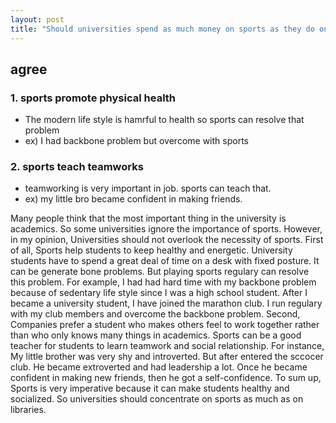 ```yaml
---
layout: post
title: "Should universities spend as much money on sports as they do on libraries?"
---
```


## agree
### 1. sports promote physical health
- The modern life style is hamrful to health so sports can resolve that problem
- ex) I had backbone problem but overcome with sports
### 2. sports teach teamworks
- teamworking is very important in job. sports can teach that.
- ex) my little bro became confident in making friends.

Many people think that the most important thing in the university is academics. So some universities ignore the importance of sports. However, in my opinion, Universities should not overlook the necessity of sports.
First of all, Sports help students to keep healthy and energetic. University students have to spend a great deal of time on a desk with fixed posture. It can be generate bone problems. But playing sports regulary can resolve this problem. For example, I had had hard time with my backbone problem because of sedentary life style since I was a high school student. After I became a university student, I have joined the marathon club. I run regulary with my club members and overcome the backbone problem.
Second, Companies prefer a student who makes others feel to work together rather than who only knows many things in academics. Sports can be a good teacher for students to learn teamwork and social relationship. For instance, My little brother was very shy and introverted. But after entered the sccocer club. He became extroverted and had leadership a lot. Once he became confident in making new friends, then he got a self-confidence.
To sum up, Sports is very imperative because it can make students healthy and socialized. So universities should concentrate on sports as much as on libraries.

